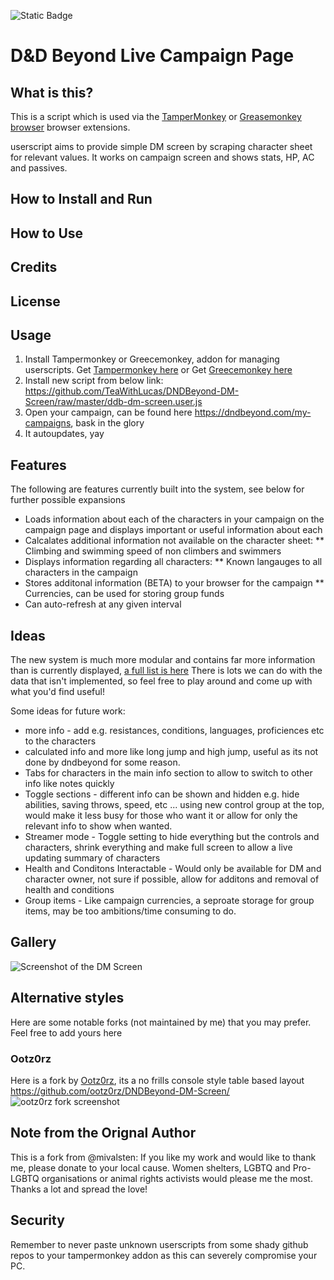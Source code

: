 ![Static Badge](https://img.shields.io/badge/logo-javascript-blue?logo=javascript)


# D&D Beyond Live Campaign Page


## What is this?

This is a script which is used via the [TamperMonkey](https://www.tampermonkey.net/) or [Greasemonkey browser](https://www.greasespot.net/) browser extensions.

userscript aims to provide simple DM screen by scraping character sheet for relevant values. It works on campaign screen and shows stats, HP, AC and passives.

## How to Install and Run


## How to Use


## Credits

## License



## Usage

1. Install Tampermonkey or Greecemonkey, addon for managing userscripts. Get [Tampermonkey here](https://www.tampermonkey.net/) or Get [Greecemonkey here](https://wiki.greasespot.net/) 
2. Install new script from below link: https://github.com/TeaWithLucas/DNDBeyond-DM-Screen/raw/master/ddb-dm-screen.user.js
3. Open your campaign, can be found here https://dndbeyond.com/my-campaigns, bask in the glory
4. It autoupdates, yay

## Features

The following are features currently built into the system, see below for further possible expansions

* Loads information about each of the characters in your campaign on the campaign page and displays important or useful information about each
* Calcalates additional information not available on the character sheet:
** Climbing and swimming speed of non climbers and swimmers
* Displays information regarding all characters:
** Known langauges to all characters in the campaign
* Stores additonal information (BETA) to your browser for the campaign
** Currencies, can be used for storing group funds
* Can auto-refresh at any given interval


## Ideas

The new system is much more modular and contains far more information than is currently displayed, [a full list is here](../../wiki/Module-output)
There is lots we can do with the data that isn't implemented, so feel free to play around and come up with what you'd find useful!

Some ideas for future work:
* more info - add e.g. resistances, conditions, languages, proficiences etc to the characters
* calculated info and more like long jump and high jump, useful as its not done by dndbeyond for some reason.
* Tabs for characters in the main info section to allow to switch to other info like notes quickly 
* Toggle sections - different info can be shown and hidden e.g. hide abilities, saving throws, speed, etc ... using new control group at the top, would make it less busy for those who want it or allow for only the relevant info to show when wanted.
* Streamer mode - Toggle setting to hide everything but the controls and characters, shrink everything and make full screen to allow a live updating summary of characters
* Health and Conditons Interactable - Would only be available for DM and character owner, not sure if possible, allow for additons and removal of health and conditions
* Group items - Like campaign currencies, a seproate storage for group items, may be too ambitions/time consuming to do.

## Gallery

![Screenshot of the DM Screen](https://i.imgur.com/F2hdXDg.png)

## Alternative styles

Here are some notable forks (not maintained by me) that you may prefer.
Feel free to add yours here

### Ootz0rz
Here is a fork by [Ootz0rz](https://github.com/ootz0rz/), its a no frills console style table based layout
https://github.com/ootz0rz/DNDBeyond-DM-Screen/
![ootz0rz fork screenshot](https://user-images.githubusercontent.com/18538046/150768423-e7e214e6-94f8-4e95-bb01-50de74b43e38.png)


## Note from the Orignal Author

This is a fork from @mivalsten: 
If you like my work and would like to thank me, please donate to your local cause. Women shelters, LGBTQ and Pro-LGBTQ organisations or animal rights activists would please me the most. Thanks a lot and spread the love!

## Security

Remember to never paste unknown userscripts from some shady github repos to your tampermonkey addon as this can severely compromise your PC.
